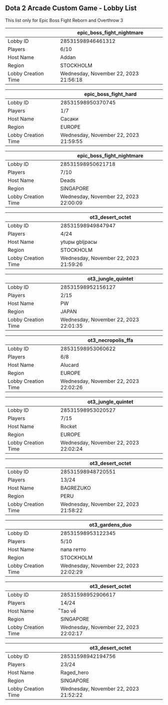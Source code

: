 ## Dota 2 Arcade Custom Game - Lobby List

This list only for Epic Boss Fight Reborn and Overthrow 3

|  | epic_boss_fight_nightmare |
| ------ | ------ |
| Lobby ID | 28531598946461312 |
| Players | 6/10 |
| Host Name | Addan |
| Region | STOCKHOLM |
| Lobby Creation Time | Wednesday, November 22, 2023 21:56:18 |


|  | epic_boss_fight_hard |
| ------ | ------ |
| Lobby ID | 28531598950370745 |
| Players | 1/7 |
| Host Name | Сасаки |
| Region | EUROPE |
| Lobby Creation Time | Wednesday, November 22, 2023 21:59:55 |


|  | epic_boss_fight_nightmare |
| ------ | ------ |
| Lobby ID | 28531598950621718 |
| Players | 7/10 |
| Host Name | Deads |
| Region | SINGAPORE |
| Lobby Creation Time | Wednesday, November 22, 2023 22:00:09 |


|  | ot3_desert_octet |
| ------ | ------ |
| Lobby ID | 28531598949847947 |
| Players | 4/24 |
| Host Name | ytuры gbljрасы |
| Region | STOCKHOLM |
| Lobby Creation Time | Wednesday, November 22, 2023 21:59:26 |


|  | ot3_jungle_quintet |
| ------ | ------ |
| Lobby ID | 28531598952156127 |
| Players | 2/15 |
| Host Name | PW |
| Region | JAPAN |
| Lobby Creation Time | Wednesday, November 22, 2023 22:01:35 |


|  | ot3_necropolis_ffa |
| ------ | ------ |
| Lobby ID | 28531598953060622 |
| Players | 6/8 |
| Host Name | Alucard |
| Region | EUROPE |
| Lobby Creation Time | Wednesday, November 22, 2023 22:02:26 |


|  | ot3_jungle_quintet |
| ------ | ------ |
| Lobby ID | 28531598953020527 |
| Players | 7/15 |
| Host Name | Rocket |
| Region | EUROPE |
| Lobby Creation Time | Wednesday, November 22, 2023 22:02:24 |


|  | ot3_desert_octet |
| ------ | ------ |
| Lobby ID | 28531598948720551 |
| Players | 13/24 |
| Host Name | BAGREZUKO |
| Region | PERU |
| Lobby Creation Time | Wednesday, November 22, 2023 21:58:22 |


|  | ot3_gardens_duo |
| ------ | ------ |
| Lobby ID | 28531598953122345 |
| Players | 5/10 |
| Host Name | папа гетто |
| Region | STOCKHOLM |
| Lobby Creation Time | Wednesday, November 22, 2023 22:02:29 |


|  | ot3_desert_octet |
| ------ | ------ |
| Lobby ID | 28531598952906617 |
| Players | 14/24 |
| Host Name | ็Tao về |
| Region | SINGAPORE |
| Lobby Creation Time | Wednesday, November 22, 2023 22:02:17 |


|  | ot3_desert_octet |
| ------ | ------ |
| Lobby ID | 28531598942194756 |
| Players | 23/24 |
| Host Name | Raged_hero |
| Region | SINGAPORE |
| Lobby Creation Time | Wednesday, November 22, 2023 21:52:22 |


